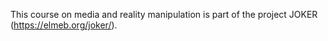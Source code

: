 This course on media and reality manipulation is part of the project JOKER (https://elmeb.org/joker/).
